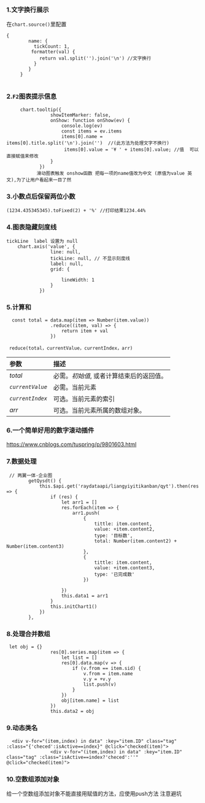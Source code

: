 ### 1.文字换行展示

在`chart.source()`里配置

```
{
        name: {
          tickCount: 1,
         formatter(val) {
            return val.split('').join('\n') //文字换行
          }
        }
     }
     
```



### 2.`F2`图表提示信息

```
     chart.tooltip({
                showItemMarker: false,
                onShow: function onShow(ev) {
                    console.log(ev)
                    const items = ev.items
                    items[0].name = items[0].title.split('\n').join('')  //(此方法为处理文字不换行)
                     items[0].value = '¥ ' + items[0].value; //值  可以直接赋值来修改
                }
            })
           滑动图表触发 onshow函数 把每一项的name值改为中文 (原值为value 英文),为了让用户看起来一目了然
```

### 3.小数点后保留两位小数

```
(1234.435345345).toFixed(2) + '%' //打印结果1234.44%
```

### 4.图表隐藏刻度线

```
tickLine  label 设置为 null
    chart.axis('value', {
                line: null,
                tickLine: null, // 不显示刻度线
                label: null,
                grid: {
                
                    lineWidth: 1
                }
            })
```

### 5.计算和

```
  const total = data.map(item => Number(item.value))
                .reduce((item, val) => {
                    return item + val
                })
```

```
 reduce(total，currentValue，currentIndex，arr)
```

| 参数             | 描述                                     |
| :--------------- | :--------------------------------------- |
| *total*          | 必需。*初始值*, 或者计算结束后的返回值。 |
| *`currentValue`* | 必需。当前元素                           |
| *`currentIndex`* | 可选。当前元素的索引                     |
| *arr*            | 可选。当前元素所属的数组对象。           |

### 6.一个简单好用的数字滚动插件

https://www.cnblogs.com/tuspring/p/9801603.html

### 7.数据处理

```
 // 两翼一体-企业图
        getQysdt() {
            this.$api.get('raydataapi/liangyiyitikanban/qyt').then(res => {
                if (res) {
                    let arr1 = []
                    res.forEach(item => {
                        arr1.push(
                            {
                                tittle: item.content,
                                value: +item.content2,
                                type: '目标数',
                                total: Number(item.content2) + Number(item.content3)
                            },
                            {
                                tittle: item.content,
                                value: +item.content3,
                                type: '已完成数'
                            })
                        
                    })
                    this.data1 = arr1
                }
                this.initChart1()
            })
        },
```

### 8.处理合并数组

```
 let obj = {}
                res[0].series.map(item => {
                    let list = []
                    res[0].data.map(v => {
                        if (v.from == item.sid) {
                            v.from = item.name
                            v.y = +v.y
                            list.push(v)
                        }
                    })
                    obj[item.name] = list
                })
                this.data2 = obj
```

### 9.动态类名

```
  <div v-for="(item,index) in data" :key="item.ID" class="tag" :class="{'checed':isActive==index}" @click="checked(item)">
                <div v-for="(item,index) in data" :key="item.ID" class="tag" :class="isActive==index?'checed':''" @click="checked(item)">
```

### 10.空数组添加对象

给一个空数组添加对象不能直接用赋值的方法，应使用push方法 注意避坑
